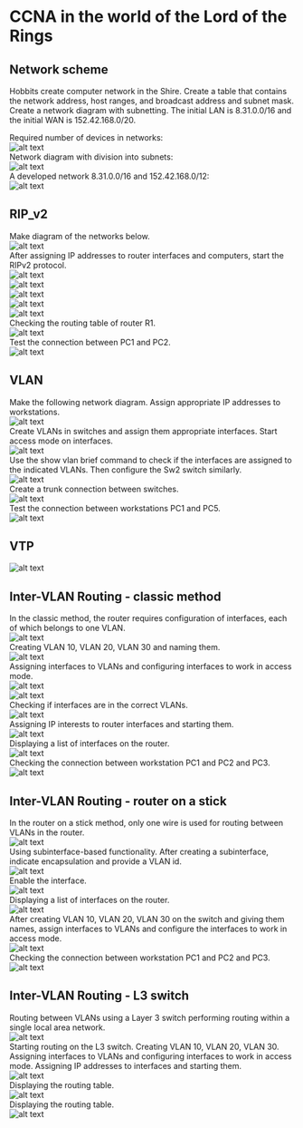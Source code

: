 # CCNA in the world of the Lord of the Rings
## Network scheme
Hobbits create computer network in the Shire. Create a table that contains the network address, host ranges, and broadcast address and subnet mask. Create a network diagram with subnetting. The initial LAN is 8.31.0.0/16  and the initial WAN is 152.42.168.0/20.  
  
Required number of devices in networks:  
![alt text](./assets/network1.png)  
Network diagram with division into subnets:  
![alt text](./assets/network2.png)  
A developed network 8.31.0.0/16 and 152.42.168.0/12:  
![alt text](./assets/network3.png)  
## RIP_v2
Make diagram of the networks below.  
![alt text](./assets/network4.png)  
After assigning IP addresses to router interfaces and computers, start the RIPv2 protocol.  
![alt text](./assets/router1.png)  
![alt text](./assets/router2.png)  
![alt text](./assets/router3.png)  
![alt text](./assets/router4.png)  
![alt text](./assets/router5.png)  
Checking the routing table of router R1.  
![alt text](./assets/iproute.png)  
Test the connection between PC1 and PC2.  
![alt text](./assets/test.png)  
## VLAN
Make the following network diagram. Assign appropriate IP addresses to workstations.  
![alt text](./assets/vlan1.png)  
Create VLANs in switches and assign them appropriate interfaces. Start access mode on interfaces.  
![alt text](./assets/vlan2.png)  
Use the show vlan brief command to check if the interfaces are assigned to the indicated VLANs. Then configure the Sw2 switch similarly.  
![alt text](./assets/vlan3.png)  
Create a trunk connection between switches.  
![alt text](./assets/vlan4.png)  
Test the connection between workstations PC1 and PC5.  
![alt text](./assets/vlan5.png)  
## VTP
![alt text](./assets/VTP.png)  
## Inter-VLAN Routing - classic method
In the classic method, the router requires configuration of interfaces, each of which belongs to one VLAN.  
![alt text](./assets/inter-vlan-routing-classic-0.png)  
Creating VLAN 10, VLAN 20, VLAN 30 and naming them.  
![alt text](./assets/inter-vlan-routing-classic-1.png)  
Assigning interfaces to VLANs and configuring interfaces to work in access mode.  
![alt text](./assets/inter-vlan-routing-classic-2.png)  
![alt text](./assets/inter-vlan-routing-classic-3.png)  
Checking if interfaces are in the correct VLANs.  
![alt text](./assets/inter-vlan-routing-classic-4.png)  
Assigning IP interests to router interfaces and starting them.  
![alt text](./assets/inter-vlan-routing-classic-5.png)  
Displaying a list of interfaces on the router.  
![alt text](./assets/inter-vlan-routing-classic-6.png)  
Checking the connection between workstation PC1 and PC2 and PC3. 
![alt text](./assets/inter-vlan-routing-classic-7.png)  
## Inter-VLAN Routing - router on a stick
In the router on a stick method, only one wire is used for routing between VLANs in the router.  
![alt text](./assets/inter-vlan-routing-stick-0.png)  
Using subinterface-based functionality. After creating a subinterface, indicate encapsulation and provide a VLAN id.  
![alt text](./assets/inter-vlan-routing-stick-1.png)  
Enable the interface.  
![alt text](./assets/inter-vlan-routing-stick-2.png)  
Displaying a list of interfaces on the router.  
![alt text](./assets/inter-vlan-routing-stick-3.png)  
After creating VLAN 10, VLAN 20, VLAN 30 on the switch and giving them names, assign interfaces to VLANs and configure the interfaces to work in access mode.  
![alt text](./assets/inter-vlan-routing-stick-4.png)  
Checking the connection between workstation PC1 and PC2 and PC3.  
![alt text](./assets/inter-vlan-routing-stick-5.png)  
## Inter-VLAN Routing - L3 switch
Routing between VLANs using a Layer 3 switch performing routing within a single local area network.  
![alt text](./assets//inter-vlan-routing-L3-0.png)  
Starting routing on the L3 switch. Creating VLAN 10, VLAN 20, VLAN 30. 
Assigning interfaces to VLANs and configuring interfaces to work in access mode. Assigning IP addresses to interfaces and starting them.  
![alt text](./assets//inter-vlan-routing-L3-1.png)  
Displaying the routing table.  
![alt text](./assets//inter-vlan-routing-L3-2.png)  
Displaying the routing table.  
![alt text](./assets//inter-vlan-routing-L3-3.png)  
